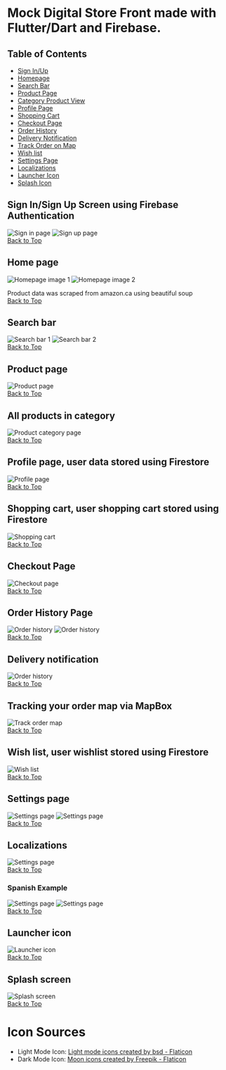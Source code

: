 # Mock Digital Store Front made with Flutter/Dart and Firebase.
## Table of Contents
- [Sign In/Up](#sign-insign-up-screen-using-firebase-authentication)
- [Homepage](#home-page)
- [Search Bar](#search-bar)
- [Product Page](#product-page)
- [Category Product View](#all-products-in-category)
- [Profile Page](#profile-page-user-data-stored-using-firestore)
- [Shopping Cart](#shopping-cart-user-shopping-cart-stored-using-firestore)
- [Checkout Page](#checkout-page)
- [Order History](#order-history-page)
- [Delivery Notification](#delivery-notification)
- [Track Order on Map](#tracking-your-order-map-via-mapbox)
- [Wish list](#wish-list-user-wishlist-stored-using-firestore)
- [Settings Page](#settings-page)
- [Localizations](#localizations)
- [Launcher Icon](#launcher-icon)
- [Splash Icon](#splash-screen)

## Sign In/Sign Up Screen using Firebase Authentication
![Sign in page](readme-images/signin.png)
![Sign up page](readme-images/signup.PNG)<br>
[Back to Top](#table-of-contents)

## Home page
![Homepage image 1](readme-images/homepage1.PNG)
![Homepage image 2](readme-images/homepage2.PNG)

Product data was scraped from amazon.ca using beautiful soup<br>
[Back to Top](#table-of-contents)

## Search bar
![Search bar 1](readme-images/searchbar1.PNG)
![Search bar 2](readme-images/searchbar2.PNG)<br>
[Back to Top](#table-of-contents)


## Product page
![Product page](readme-images/productpage.PNG)<br>
[Back to Top](#table-of-contents)


## All products in category
![Product category page](readme-images/categoryproducts.PNG)<br>
[Back to Top](#table-of-contents)

## Profile page, user data stored using Firestore
![Profile page](readme-images/profilepage.PNG)<br>
[Back to Top](#table-of-contents)

## Shopping cart, user shopping cart stored using Firestore
![Shopping cart](readme-images/shoppingcart.PNG)<br>
[Back to Top](#table-of-contents)

## Checkout Page
![Checkout page](readme-images/checkoutpage.PNG)<br>
[Back to Top](#table-of-contents)

## Order History Page
![Order history](readme-images/orderhistory.PNG)
![Order history](readme-images/orderhistory2.PNG)<br>
[Back to Top](#table-of-contents)

## Delivery notification
![Order history](readme-images/deliverynotif.PNG)<br>
[Back to Top](#table-of-contents)

## Tracking your order map via MapBox
![Track order map](readme-images/trackorder.PNG)<br>
[Back to Top](#table-of-contents)

## Wish list, user wishlist stored using Firestore
![Wish list](readme-images/wishlist.PNG)<br>
[Back to Top](#table-of-contents)

## Settings page
![Settings page](readme-images/settingspage.PNG)
![Settings page](readme-images/settingspagedark.PNG)<br>
[Back to Top](#table-of-contents)

## Localizations
![Settings page](readme-images/localizations.PNG)<br>
[Back to Top](#table-of-contents)
### Spanish Example
![Settings page](readme-images/localizations2.PNG)
![Settings page](readme-images/spanishexample.PNG)<br>
[Back to Top](#table-of-contents)

## Launcher icon
![Launcher icon](readme-images/launchericon.PNG)<br>
[Back to Top](#table-of-contents)

## Splash screen
![Splash screen](readme-images/splashscreen.PNG)<br>
[Back to Top](#table-of-contents)

# Icon Sources
- Light Mode Icon: <a href="https://www.flaticon.com/free-icons/light-mode" title="light mode icons">Light mode icons created by bsd - Flaticon</a>
- Dark Mode Icon: <a href="https://www.flaticon.com/free-icons/moon" title="moon icons">Moon icons created by Freepik - Flaticon</a>
